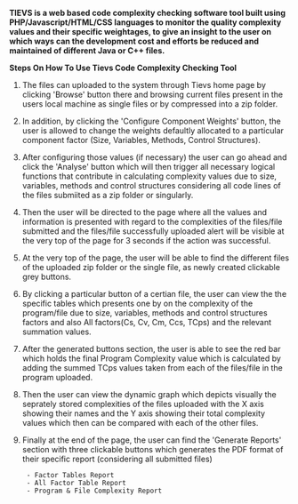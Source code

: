 **TIEVS is a web based code complexity checking software tool built using PHP/Javascript/HTML/CSS languages to monitor the quality complexity values and their specific weightages, to give an insight to the user on which ways can the development cost and efforts be reduced and maintained of different Java or C++ files.**

**Steps On How To Use Tievs Code Complexity Checking Tool**

1. The files can uploaded to the system through Tievs home page by clicking 'Browse' button there and browsing current files present in the users local machine   as single files or by compressed into a zip folder.

2. In addition, by clicking the 'Configure Component Weights' button, the user is allowed to change the weights defaultly allocated to a particular component factor (Size, Variables, Methods, Control Structures).

3. After configuring those values (if necessary) the user can go ahead and click the 'Analyse' button which will then trigger all necessary logical functions that contribute in calculating complexity values due to size, variables, methods and control structures considering all code lines of the files submiited as a zip folder or singularly.

4. Then the user will be directed to the page where all the values and information is presented with regard to the complexities of the files/file submitted and the files/file successfully uploaded alert will be visible at the very top of the page for 3 seconds if the action was successful.

5. At the very top of the page, the user will be able to find the different files of the uploaded zip folder or the single file, as newly created clickable grey buttons.

6. By clicking a particular button of a certian file, the user can view the the specific tables which presents one by on the complexity of the program/file due to size, variables, methods and control structures factors and also All factors(Cs, Cv, Cm, Ccs, TCps) and the relevant summation values.

7. After the generated buttons section, the user is able to see the red bar which holds the final Program Complexity value which is calculated by adding the summed TCps values taken from each of the files/file in the program uploaded. 

8. Then the user can view the dynamic graph which depicts visually the seprately stored complexities of the files uploaded with the X axis showing their names and the Y axis showing their total complexity values which then can be compared with each of the other files.

9. Finally at the end of the page, the user can find the 'Generate Reports' section with three clickable buttons which generates the PDF format of their specific report (considering all submitted files)

        - Factor Tables Report
        - All Factor Table Report
        - Program & File Complexity Report
